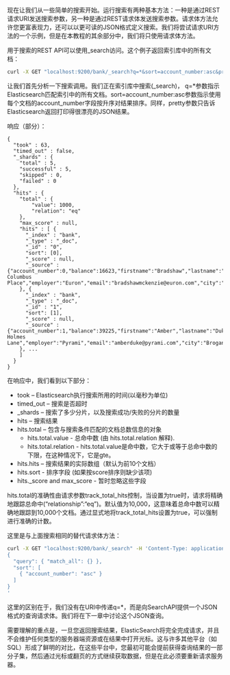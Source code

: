 现在让我们从一些简单的搜索开始。运行搜索有两种基本方法：一种是通过REST请求URI发送搜索参数，另一种是通过REST请求体发送搜索参数。请求体方法允许您更富表现力，还可以以更可读的JSON格式定义搜索。我们将尝试请求URI方法的一个示例，但是在本教程的其余部分中，我们将只使用请求体方法。

用于搜索的REST API可以使用_search访问。这个例子返回索引库中的所有文档：
```bash
curl -X GET "localhost:9200/bank/_search?q=*&sort=account_number:asc&pretty"
```

让我们首先分析一下搜索调用。我们正在索引库中搜索(_search)， q=*参数指示Elasticsearch匹配索引中的所有文档。sort=account_number:asc参数指示使用每个文档的account_number字段按升序对结果排序。同样，pretty参数只告诉Elasticsearch返回打印得很漂亮的JSON结果。

响应（部分）：
```
{
  "took" : 63,
  "timed_out" : false,
  "_shards" : {
    "total" : 5,
    "successful" : 5,
    "skipped" : 0,
    "failed" : 0
  },
  "hits" : {
    "total" : {
        "value": 1000,
        "relation": "eq"
    },
    "max_score" : null,
    "hits" : [ {
      "_index" : "bank",
      "_type" : "_doc",
      "_id" : "0",
      "sort": [0],
      "_score" : null,
      "_source" : {"account_number":0,"balance":16623,"firstname":"Bradshaw","lastname":"Mckenzie","age":29,"gender":"F","address":"244 Columbus Place","employer":"Euron","email":"bradshawmckenzie@euron.com","city":"Hobucken","state":"CO"}
    }, {
      "_index" : "bank",
      "_type" : "_doc",
      "_id" : "1",
      "sort": [1],
      "_score" : null,
      "_source" : {"account_number":1,"balance":39225,"firstname":"Amber","lastname":"Duke","age":32,"gender":"M","address":"880 Holmes Lane","employer":"Pyrami","email":"amberduke@pyrami.com","city":"Brogan","state":"IL"}
    }, ...
    ]
  }
}
```

在响应中，我们看到以下部分：

* took – Elasticsearch执行搜索所用的时间(以毫秒为单位)
* timed_out – 搜索是否超时
* _shards – 搜索了多少分片，以及搜索成功/失败的分片的数量
* hits – 搜索结果
* hits.total – 包含与搜索条件匹配的文档总数信息的对象
   * hits.total.value - 总命中数 (由 hits.total.relation 解释).
   * hits.total.relation - hits.total.value是命中数，它大于或等于总命中数的下限，在这种情况下，它是gte。
* hits.hits – 搜索结果的实际数组（默认为前10个文档）
* hits.sort - 排序字段 (如果按score排序则缺少该项)
* hits._score and max_score - 暂时忽略这些字段

hits.total的准确性由请求参数track_total_hits控制，当设置为true时，请求将精确地跟踪总命中(“relationship”:“eq”)。默认值为10,000，这意味着总命中数可以精确地跟踪到10,000个文档。通过显式地将track_total_hits设置为true，可以强制进行准确的计数。

这里是与上面搜索相同的替代请求体方法：
```bash
curl -X GET "localhost:9200/bank/_search" -H 'Content-Type: application/json' -d'
{
  "query": { "match_all": {} },
  "sort": [
    { "account_number": "asc" }
  ]
}
'
```

这里的区别在于，我们没有在URI中传递q=*，而是向SearchAPI提供一个JSON格式的查询请求体。我们将在下一章中讨论这个JSON查询。

需要理解的重点是，一旦您返回搜索结果，ElasticSearch将完全完成请求，并且不会维护任何类型的服务器端资源或在结果中打开光标。这与许多其他平台（如SQL）形成了鲜明的对比，在这些平台中，您最初可能会提前获得查询结果的一部分子集，然后通过光标或翻页的方式继续获取数据，但是在此必须要重新请求服务器。